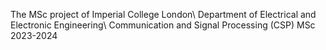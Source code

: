The MSc project of Imperial College London\\
Department of Electrical and Electronic Engineering\\
Communication and Signal Processing (CSP) MSc 2023-2024
